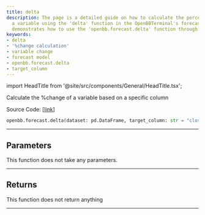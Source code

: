 ```yaml
---
title: delta
description: The page is a detailed guide on how to calculate the percent change of
  a variable using the 'delta' function in the OpenBBTerminal's forecast model. It
  demonstrates how to use the 'openbb.forecast.delta' function through Python code.
keywords:
- delta
- '%change calculation'
- variable change
- forecast model
- openbb.forecast.delta
- target_column
---
```


import HeadTitle from '@site/src/components/General/HeadTitle.tsx';

<HeadTitle title="forecast.delta - Reference | OpenBB SDK Docs" />

Calculate the %change of a variable based on a specific column

Source Code: [[link](https://github.com/OpenBB-finance/OpenBB/tree/main/openbb_terminal/forecast/forecast_model.py#L335)]

```python
openbb.forecast.delta(dataset: pd.DataFrame, target_column: str = "close")
```

---

## Parameters

This function does not take any parameters.

---

## Returns

This function does not return anything

---

